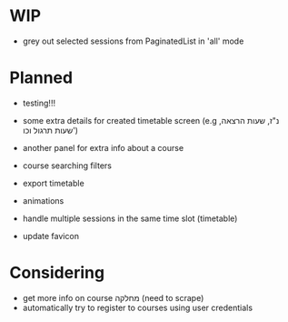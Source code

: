 # WIP

- grey out selected sessions from PaginatedList in 'all' mode

# Planned

- testing!!!
- some extra details for created timetable screen (e.g נ"ז, שעות הרצאה, שעות תרגול וכו')
- another panel for extra info about a course

- course searching filters
- export timetable

- animations
- handle multiple sessions in the same time slot (timetable)
- update favicon

# Considering

- get more info on course מחלקה (need to scrape)
- automatically try to register to courses using user credentials
